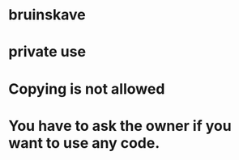 # bruinskave

# private use

# Copying is not allowed 

# You have to ask the owner if you want to use any code.